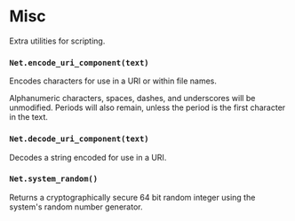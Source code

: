 # Misc

Extra utilities for scripting.

### `Net.encode_uri_component(text)`

Encodes characters for use in a URI or within file names.

Alphanumeric characters, spaces, dashes, and underscores will be unmodified. Periods will also remain, unless the period is the first character in the text.

### `Net.decode_uri_component(text)`

Decodes a string encoded for use in a URI.

### `Net.system_random()`

Returns a cryptographically secure 64 bit random integer using the system's random number generator.
